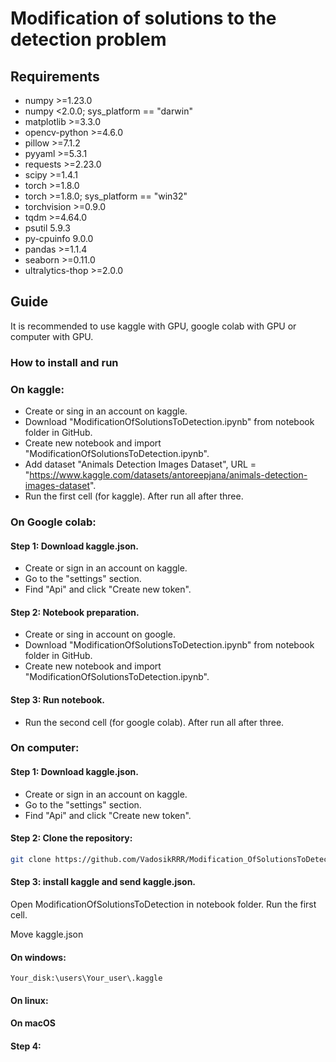 # Modification of solutions to the detection problem

## Requirements

- numpy               >=1.23.0
- numpy               <2.0.0; sys_platform == "darwin"
- matplotlib          >=3.3.0
- opencv-python       >=4.6.0
- pillow              >=7.1.2
- pyyaml              >=5.3.1
- requests            >=2.23.0
- scipy               >=1.4.1
- torch               >=1.8.0
- torch               >=1.8.0; sys_platform == "win32"
- torchvision         >=0.9.0
- tqdm                >=4.64.0
- psutil              5.9.3
- py-cpuinfo          9.0.0
- pandas              >=1.1.4
- seaborn             >=0.11.0
- ultralytics-thop    >=2.0.0

## Guide

It is recommended to use kaggle with GPU, google colab with GPU or computer with GPU.

### How to install and run

### On kaggle:

- Create or sing in an account on kaggle.
- Download "ModificationOfSolutionsToDetection.ipynb" from notebook folder in GitHub.
- Create new notebook and import "ModificationOfSolutionsToDetection.ipynb".
- Add dataset "Animals Detection Images Dataset", URL = "https://www.kaggle.com/datasets/antoreepjana/animals-detection-images-dataset".
- Run the first cell (for kaggle). After run all after three.

### On Google colab:

#### Step 1: Download kaggle.json.

- Create or sign in an account on kaggle.
- Go to the "settings" section.
- Find "Api" and click "Create new token".

#### Step 2: Notebook preparation.

- Create or sing in account on google.
- Download "ModificationOfSolutionsToDetection.ipynb" from notebook folder in GitHub.
- Create new notebook and import "ModificationOfSolutionsToDetection.ipynb".

#### Step 3: Run notebook.

- Run the second cell (for google colab). After run all after three.

### On computer:

#### Step 1: Download kaggle.json.

- Create or sign in an account on kaggle.
- Go to the "settings" section.
- Find "Api" and click "Create new token".

#### Step 2: Clone the repository:

```bash
git clone https://github.com/VadosikRRR/Modification_OfSolutionsToDetection.git
```

#### Step 3: install kaggle and send kaggle.json.
Open ModificationOfSolutionsToDetection in notebook folder.
Run the first cell.

Move kaggle.json
#### On windows:
```
Your_disk:\users\Your_user\.kaggle
```
#### On linux:



#### On macOS



#### Step 4: 